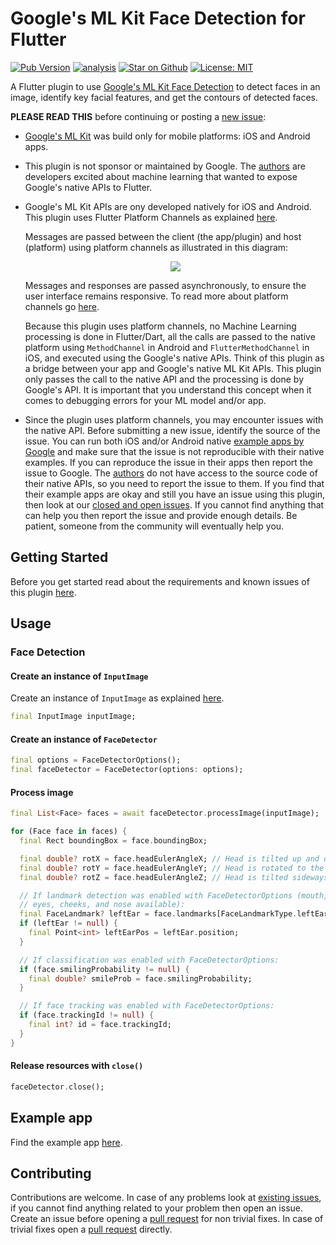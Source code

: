 # Google's ML Kit Face Detection for Flutter

[![Pub Version](https://img.shields.io/pub/v/google_mlkit_face_detection)](https://pub.dev/packages/google_mlkit_face_detection)
[![analysis](https://github.com/flutter-ml/google_ml_kit_flutter/actions/workflows/flutter.yml/badge.svg)](https://github.com/flutter-ml/google_ml_kit_flutter/actions)
[![Star on Github](https://img.shields.io/github/stars/flutter-ml/google_ml_kit_flutter.svg?style=flat&logo=github&colorB=deeppink&label=stars)](https://github.com/flutter-ml/google_ml_kit_flutter)
[![License: MIT](https://img.shields.io/badge/license-MIT-purple.svg)](https://opensource.org/licenses/MIT)

A Flutter plugin to use [Google's ML Kit Face Detection](https://developers.google.com/ml-kit/vision/face-detection) to detect faces in an image, identify key facial features, and get the contours of detected faces.

**PLEASE READ THIS** before continuing or posting a [new issue](https://github.com/flutter-ml/google_ml_kit_flutter/issues):

- [Google's ML Kit](https://developers.google.com/ml-kit) was build only for mobile platforms: iOS and Android apps.

- This plugin is not sponsor or maintained by Google. The [authors](https://github.com/flutter-ml/google_ml_kit_flutter/blob/master/AUTHORS) are developers excited about machine learning that wanted to expose Google's native APIs to Flutter.

- Google's ML Kit APIs are ony developed natively for iOS and Android. This plugin uses Flutter Platform Channels as explained [here](https://docs.flutter.dev/development/platform-integration/platform-channels).

  Messages are passed between the client (the app/plugin) and host (platform) using platform channels as illustrated in this diagram:

  <p align="center" width="100%">
    <img src="https://docs.flutter.dev/assets/images/docs/PlatformChannels.png"> 
  </p>

  Messages and responses are passed asynchronously, to ensure the user interface remains responsive. To read more about platform channels go [here](https://docs.flutter.dev/development/platform-integration/platform-channels).

  Because this plugin uses platform channels, no Machine Learning processing is done in Flutter/Dart, all the calls are passed to the native platform using `MethodChannel` in Android and `FlutterMethodChannel` in iOS, and executed using the Google's native APIs. Think of this plugin as a bridge between your app and Google's native ML Kit APIs. This plugin only passes the call to the native API and the processing is done by Google's API. It is important that you understand this concept when it comes to debugging errors for your ML model and/or app.

- Since the plugin uses platform channels, you may encounter issues with the native API. Before submitting a new issue, identify the source of the issue. You can run both iOS and/or Android native [example apps by Google](https://github.com/googlesamples/mlkit) and make sure that the issue is not reproducible with their native examples. If you can reproduce the issue in their apps then report the issue to Google. The [authors](https://github.com/flutter-ml/google_ml_kit_flutter/blob/master/AUTHORS) do not have access to the source code of their native APIs, so you need to report the issue to them. If you find that their example apps are okay and still you have an issue using this plugin, then look at our [closed and open issues](https://github.com/flutter-ml/google_ml_kit_flutter/issues). If you cannot find anything that can help you then report the issue and provide enough details. Be patient, someone from the community will eventually help you.

## Getting Started

Before you get started read about the requirements and known issues of this plugin [here](https://github.com/flutter-ml/google_ml_kit_flutter#requirements).

## Usage

### Face Detection

#### Create an instance of `InputImage`

Create an instance of `InputImage` as explained [here](https://github.com/flutter-ml/google_ml_kit_flutter/tree/master/packages/google_mlkit_commons#creating-an-inputimage).

```dart
final InputImage inputImage;
```

#### Create an instance of `FaceDetector`

```dart
final options = FaceDetectorOptions();
final faceDetector = FaceDetector(options: options);
```

#### Process image

```dart
final List<Face> faces = await faceDetector.processImage(inputImage);

for (Face face in faces) {
  final Rect boundingBox = face.boundingBox;

  final double? rotX = face.headEulerAngleX; // Head is tilted up and down rotX degrees
  final double? rotY = face.headEulerAngleY; // Head is rotated to the right rotY degrees
  final double? rotZ = face.headEulerAngleZ; // Head is tilted sideways rotZ degrees

  // If landmark detection was enabled with FaceDetectorOptions (mouth, ears,
  // eyes, cheeks, and nose available):
  final FaceLandmark? leftEar = face.landmarks[FaceLandmarkType.leftEar];
  if (leftEar != null) {
    final Point<int> leftEarPos = leftEar.position;
  }

  // If classification was enabled with FaceDetectorOptions:
  if (face.smilingProbability != null) {
    final double? smileProb = face.smilingProbability;
  }

  // If face tracking was enabled with FaceDetectorOptions:
  if (face.trackingId != null) {
    final int? id = face.trackingId;
  }
}
```

#### Release resources with `close()`

```dart
faceDetector.close();
```

## Example app

Find the example app [here](https://github.com/flutter-ml/google_ml_kit_flutter/tree/master/packages/example).

## Contributing

Contributions are welcome.
In case of any problems look at [existing issues](https://github.com/flutter-ml/google_ml_kit_flutter/issues), if you cannot find anything related to your problem then open an issue.
Create an issue before opening a [pull request](https://github.com/flutter-ml/google_ml_kit_flutter/pulls) for non trivial fixes.
In case of trivial fixes open a [pull request](https://github.com/flutter-ml/google_ml_kit_flutter/pulls) directly.
